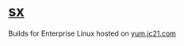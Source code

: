 # [sx](https://github.com/v-byte-cpu/sx)

Builds for Enterprise Linux hosted on [yum.jc21.com](https://yum.jc21.com)
